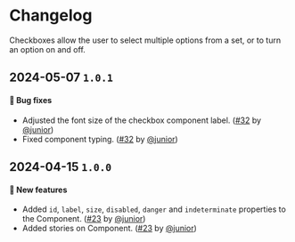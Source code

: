 # Changelog

Checkboxes allow the user to select multiple options from a set, or to turn an option on and off.

## 2024-05-07 `1.0.1`

#### 🐛 Bug fixes

- Adjusted the font size of the checkbox component label. ([#32](https://git.rarolabs.com.br/frontend/rarui/pull/32) by [@junior](https://git.rarolabs.com.br/junior))
- Fixed component typing. ([#32](https://git.rarolabs.com.br/frontend/rarui/-/merge_requests/32) by [@junior](https://git.rarolabs.com.br/junior))

## 2024-04-15 `1.0.0`

#### 🎉 New features

- Added `id`, `label`, `size`, `disabled`, `danger` and `indeterminate` properties to the Component. ([#23](https://git.rarolabs.com.br/frontend/rarui/pull/23) by [@junior](https://git.rarolabs.com.br/junior))
- Added stories on Component. ([#23](https://git.rarolabs.com.br/frontend/rarui/pull/23) by [@junior](https://git.rarolabs.com.br/junior))

<!-- #### 🛠 Breaking changes -->

<!-- #### 📚 3rd party library updates -->

<!-- #### 🎉 New features -->

<!-- #### 🐛 Bug fixes -->

<!-- #### 💡 Others -->
